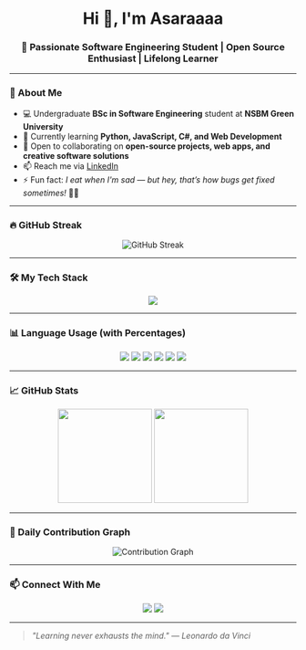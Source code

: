 <!-- Profile Header -->
<h1 align="center">Hi 👋, I'm Asaraaaa</h1>
<h3 align="center">🚀 Passionate Software Engineering Student | Open Source Enthusiast | Lifelong Learner</h3>

---

### 👀 About Me
- 💻 Undergraduate **BSc in Software Engineering** student at **NSBM Green University**
- 🌱 Currently learning **Python, JavaScript, C#, and Web Development**
- 💞️ Open to collaborating on **open-source projects, web apps, and creative software solutions**
- 📫 Reach me via [LinkedIn](https://www.linkedin.com/in/hasini-asara-60a5362a6)
- ⚡ Fun fact: *I eat when I'm sad — but hey, that’s how bugs get fixed sometimes!* 🐛🍫

---

### 🔥 GitHub Streak
<p align="center">
  <img src="https://github-readme-streak-stats.herokuapp.com?user=mhasara&theme=radical&hide_border=true" alt="GitHub Streak"/>
</p>

---

### 🛠 My Tech Stack
<p align="center">
  <img src="https://skillicons.dev/icons?i=python,java,javascript,html,css,cs,git,github,vscode" />
</p>

---

### 📊 Language Usage (with Percentages)
<p align="center">
  <img src="https://img.shields.io/badge/Python-35%25-blue?style=for-the-badge&logo=python&logoColor=white" />
  <img src="https://img.shields.io/badge/Java-20%25-orange?style=for-the-badge&logo=java&logoColor=white" />
  <img src="https://img.shields.io/badge/C%23-15%25-green?style=for-the-badge&logo=csharp&logoColor=white" />
  <img src="https://img.shields.io/badge/JavaScript-15%25-yellow?style=for-the-badge&logo=javascript&logoColor=black" />
  <img src="https://img.shields.io/badge/HTML-10%25-red?style=for-the-badge&logo=html5&logoColor=white" />
  <img src="https://img.shields.io/badge/CSS-5%25-blueviolet?style=for-the-badge&logo=css3&logoColor=white" />
</p>

---

### 📈 GitHub Stats
<p align="center">
  <img src="https://github-readme-stats.vercel.app/api?username=mhasara&show_icons=true&theme=radical&hide_border=true" height="165"/>
  <img src="https://github-readme-stats.vercel.app/api/top-langs/?username=mhasara&layout=compact&theme=radical&hide_border=true" height="165"/>
</p>

---

### 📅 Daily Contribution Graph
<p align="center">
  <img src="https://github-readme-activity-graph.vercel.app/graph?username=mhasara&theme=react-dark&hide_border=true" alt="Contribution Graph" />
</p>

---

### 📫 Connect With Me
<p align="center">
  <a href="https://www.linkedin.com/in/hasini-asara-60a5362a6"><img src="https://skillicons.dev/icons?i=linkedin" /></a>
  <a href="https://github.com/mhasara"><img src="https://skillicons.dev/icons?i=github" /></a>
</p>

---

> *"Learning never exhausts the mind." — Leonardo da Vinci*
